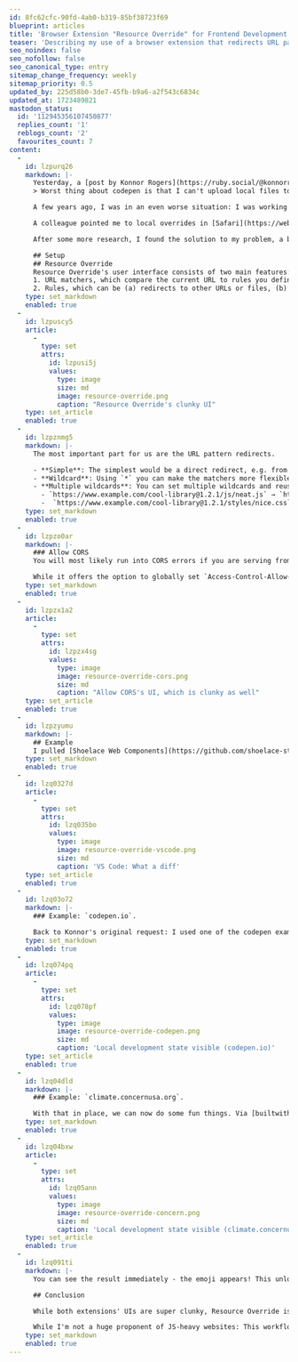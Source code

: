 ```yaml
---
id: 8fc62cfc-90fd-4ab0-b319-85bf38723f69
blueprint: articles
title: 'Browser Extension "Resource Override" for Frontend Development'
teaser: 'Describing my use of a browser extension that redirects URL patterns to wherever-you-want to boost specific frontend tasks'
seo_noindex: false
seo_nofollow: false
seo_canonical_type: entry
sitemap_change_frequency: weekly
sitemap_priority: 0.5
updated_by: 225d58b0-3de7-45fb-b9a6-a2f543c6834c
updated_at: 1723489821
mastodon_status:
  id: '112945356107450877'
  replies_count: '1'
  reblogs_count: '2'
  favourites_count: 7
content:
  -
    id: lzpurq26
    markdown: |-
      Yesterday, a [post by Konnor Rogers](https://ruby.social/@konnorrogers/112940390648589642) on Mastodon caught my eye:
      > Worst thing about codepen is that I can't upload local files to verify fixes.

      A few years ago, I was in an even worse situation: I was working on a decoupled site where the only way to debug the frontend was to do a deployment and change the CMS' asset path via a URL query parameter (something like `?components-version=fix/make-input-usable`). This workflow drove me crazy and I was eagerly looking for ways to avoid this huge time waster.

      A colleague pointed me to local overrides in [Safari](https://webkit.org/web-inspector/local-overrides/) and [Chrome](https://developer.chrome.com/docs/devtools/overrides): A way to override requested files with custom files. While this felt okay for single files, it was definitely not an option for the many micro-frontends I was working on, which consisted of many chunked files.

      After some more research, I found the solution to my problem, a browser extension called "Resource Override", available for [Chromium](https://chromewebstore.google.com/detail/resource-override/pkoacgokdfckfpndoffpifphamojphii) and [Firefox](https://addons.mozilla.org/en-US/firefox/addon/resourceoverride/). Let me tell you: It completely changed the way we work.

      ## Setup
      ## Resource Override
      Resource Override's user interface consists of two main features:
      1. URL matchers, which compare the current URL to rules you define
      2. Rules, which can be (a) redirects to other URLs or files, (b) injections of files or (c) modification of request/response headers
    type: set_markdown
    enabled: true
  -
    id: lzpuscy5
    article:
      -
        type: set
        attrs:
          id: lzpusi5j
          values:
            type: image
            size: md
            image: resource-override.png
            caption: "Resource Override's clunky UI"
    type: set_article
    enabled: true
  -
    id: lzpznmg5
    markdown: |-
      The most important part for us are the URL pattern redirects.

      - **Simple**: The simplest would be a direct redirect, e.g. from resource `https://www.example.com/js/neat.js` to `http://localhost:8080/js/neat.js`.
      - **Wildcard**: Using `*` you can make the matchers more flexible, e.g. `https://www.example.com/cool-library@1.2.1/js/neat.js` could be matched with `https://www.example.com/*/js/neat.js`.
      - **Multiple wildcards**: You can set multiple wildcards and reuse them in your redirect, e.g. `https://www.example.com/**/*` with a redirect to `http://localhost:8080/*` which would enable the following:
        - `https://www.example.com/cool-library@1.2.1/js/neat.js` → `http://localhost:8080/js/neat.js`
        -  `https://www.example.com/cool-library@1.2.1/styles/nice.css` →  `http://localhost:8080/styles/nice.css`
    type: set_markdown
    enabled: true
  -
    id: lzpzo0ar
    markdown: |-
      ### Allow CORS
      You will most likely run into CORS errors if you are serving from `localhost`. While Resource Override offers the ability to override request and response headers, I never got this to work with my local overrides. Instead, I'm using the Allow Cors extension, which is also available for [Chrome](https://chromewebstore.google.com/detail/allow-cors-access-control/lhobafahddgcelffkeicbaginigeejlf?hl=en) and [Firefox](https://addons.mozilla.org/en-US/firefox/addon/access-control-allow-origin/).

      While it offers the option to globally set `Access-Control-Allow-Origin` to `*`, this made e.g. YouTube super buggy for me. Therefore, I recommend setting a custom rule (available at the bottom of the extension's options) as shown in the screenshot below:
    type: set_markdown
    enabled: true
  -
    id: lzpzx1a2
    article:
      -
        type: set
        attrs:
          id: lzpzx4sg
          values:
            type: image
            image: resource-override-cors.png
            size: md
            caption: "Allow CORS's UI, which is clunky as well"
    type: set_article
    enabled: true
  -
    id: lzpzyumu
    markdown: |-
      ## Example
      I pulled [Shoelace Web Components](https://github.com/shoelace-style/shoelace), started the dev server and made a huge change in the `<sl-input>` component: I added `✨ ` to the label.
    type: set_markdown
    enabled: true
  -
    id: lzq0327d
    article:
      -
        type: set
        attrs:
          id: lzq035bo
          values:
            type: image
            image: resource-override-vscode.png
            size: md
            caption: 'VS Code: What a diff'
    type: set_article
    enabled: true
  -
    id: lzq03o72
    markdown: |-
      ### Example: `codepen.io`.

      Back to Konnor's original request: I used one of the codepen examples from the Shoelace docs, created a redirect from `https://cdn.jsdelivr.net/npm/@shoelace-style/shoelace**/cdn/*` to `http://localhost:4000/dist/*`, and here we are: In the Network tab I see the redirect for the original file to `localhost`, which now also calls all other chunks from `localhost` as well. As hoped: The preview shows the emoji!
    type: set_markdown
    enabled: true
  -
    id: lzq074pq
    article:
      -
        type: set
        attrs:
          id: lzq078pf
          values:
            type: image
            image: resource-override-codepen.png
            size: md
            caption: 'Local development state visible (codepen.io)'
    type: set_article
    enabled: true
  -
    id: lzq04dld
    markdown: |-
      ### Example: `climate.concernusa.org`.

      With that in place, we can now do some fun things. Via [builtwith.com](https://builtwith.com) I found [climate.concernusa.org](https://climate.concernusa.org/) which uses Shoelace in its frontend. I made a rule that matches `https://cdn.jsdelivr.net/npm/@shoelace-style/shoelace**/dist/*` and redirected it to `http://localhost:4000/dist/*`. Since they are using a really old version, I also included a CSS file to fill in missing CSS variables.
    type: set_markdown
    enabled: true
  -
    id: lzq04bxw
    article:
      -
        type: set
        attrs:
          id: lzq05ann
          values:
            type: image
            image: resource-override-concern.png
            size: md
            caption: 'Local development state visible (climate.concernusa.org)'
    type: set_article
    enabled: true
  -
    id: lzq091ti
    markdown: |-
      You can see the result immediately - the emoji appears! This unlocks you to debug your components and micro frontend even on production websites.

      ## Conclusion

      While both extensions' UIs are super clunky, Resource Override is super powerful. Coming back to the the project I described at the beginning: Our team's workflow changed completely because of the extension, and it's still being used heavily on a daily basis. For some features or bugs, we had to work on 4 or 5 JS services at the same time (component libraries, micro frontends, tracking library etc.), all hosted on local servers - and thanks to the SPA-like architecture and using the extension, we were even able to test them in our production environment without a single deployment.

      While I'm not a huge proponent of JS-heavy websites: This workflow was pretty nice. 🙃
    type: set_markdown
    enabled: true
---
```

